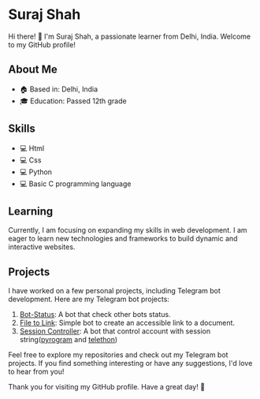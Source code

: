 # Suraj Shah

Hi there! 👋 I'm Suraj Shah, a passionate learner from Delhi, India. Welcome to my GitHub profile!

## About Me

- 🏠 Based in: Delhi, India
- 🎓 Education: Passed 12th grade

## Skills

- 💻 Html
- 💻 Css
- 💻 Python
- 💻 Basic C programming language

## Learning

Currently, I am focusing on expanding my skills in web development. I am eager to learn new technologies and frameworks to build dynamic and interactive websites.

## Projects

I have worked on a few personal projects, including Telegram bot development. Here are my Telegram bot projects:

1. [Bot-Status](https://github.com/maybebots/Bot-Status): A bot that check other bots status.
2. [File to Link](https://github.com/maybebots/File2Link): Simple bot to create an accessible link to a document.
3. [Session Controller](https://t.me/maybexhackbot): A bot that control account with session string([pyrogram](docs.pyrogram.org) and [telethon](https://docs.telethon.dev/en/stable/)) 

Feel free to explore my repositories and check out my Telegram bot projects. If you find something interesting or have any suggestions, I'd love to hear from you!

Thank you for visiting my GitHub profile. Have a great day! 🌟
